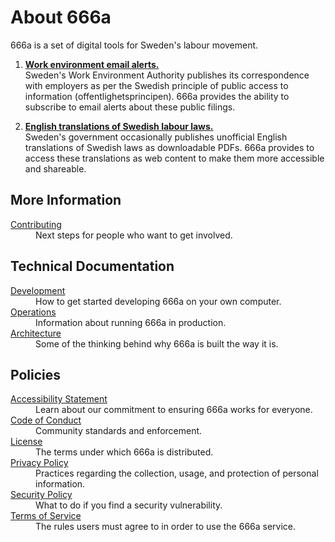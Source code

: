 # About 666a

666a is a set of digital tools for Sweden's labour movement.

1. **[Work environment email alerts.](https://666a.se/work-environment)**<br />
   Sweden's Work Environment Authority publishes its correspondence with employers as per the Swedish principle of public access to information (<span lang="sv">offentlighetsprincipen</span>). 666a provides the ability to subscribe to email alerts about these public filings.
  
2. **[English translations of Swedish labour laws.](https://666a.se/labour-law)**<br />
   Sweden's government occasionally publishes unofficial English translations of Swedish laws as downloadable PDFs. 666a provides to access these translations as web content to make them more accessible and shareable.

## More Information

<dl class="flex flex-col">

  <dt>
    <a href="https://666a.se/contributing" class="text-blue-700">
      Contributing
    </a>
  </dt>
  <dd>
    Next steps for people who want to get involved.
  </dd>

</dl>


## Technical Documentation

<dl class="flex flex-col">

  <dt>
    <a href="https://666a.se/development" class="text-blue-700">
      Development
    </a>
  </dt>
  <dd>
    How to get started developing 666a on your own computer.
  </dd>

  <dt class="mt-4">
    <a href="https://666a.se/operations" class="text-blue-700">
      Operations
    </a>
  </dt>
  <dd>
    Information about running 666a in production.
  </dd>

  <dt class="mt-4">
    <a href="https://666a.se/architecture" class="text-blue-700">
      Architecture
    </a>
  </dt>
  <dd>
    Some of the thinking behind why 666a is built the way it is.
  </dd>

</dl>

## Policies

<dl class="flex flex-col">

  <dt>
    <a href="https://666a.se/accessibility" class="text-blue-700">
      Accessibility Statement
    </a>
  </dt>
  <dd>
    Learn about our commitment to ensuring 666a works for everyone.
  </dd>

  <dt class="mt-4">
    <a href="https://666a.se/conduct" class="text-blue-700">
      Code of Conduct
    </a>
  </dt>
  <dd>
    Community standards and enforcement.
  </dd>

  <dt class="mt-4">
    <a href="https://666a.se/license" class="text-blue-700">
      License
    </a>
  </dt>
  <dd>
    The terms under which 666a is distributed.
  </dd>

  <dt class="mt-4">
    <a href="https://666a.se/privacy" class="text-blue-700">
      Privacy Policy
    </a>
  </dt>
  <dd>
    Practices regarding the collection, usage, and protection of personal information.
  </dd>

  <dt class="mt-4">
    <a href="https://666a.se/security" class="text-blue-700">
      Security Policy
    </a>
  </dt>
  <dd>
    What to do if you find a security vulnerability.
  </dd>

  <dt class="mt-4">
    <a href="https://666a.se/terms" class="text-blue-700">
      Terms of Service
    </a>
  </dt>
  <dd>
    The rules users must agree to in order to use the 666a service.
  </dd>

</dl>
